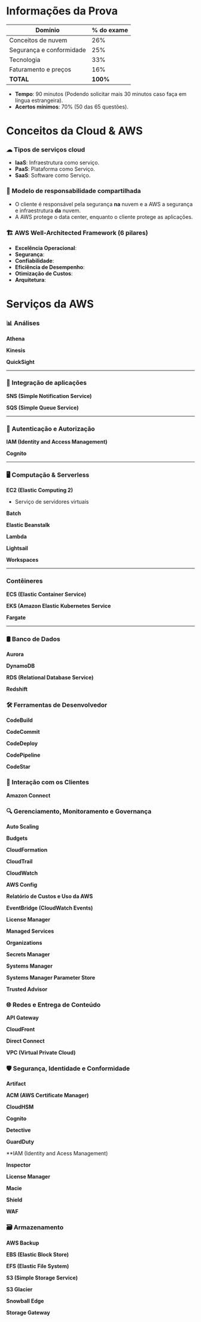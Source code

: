 # Informações da Prova

| Domínio                  | % do exame |
|--------------------------|------------|
| Conceitos de nuvem       | 26%        |
| Segurança e conformidade | 25%        |
| Tecnologia               | 33%        |
| Faturamento e preços     | 16%        |
| **TOTAL**                | **100%**   |

- **Tempo**: 90 minutos (Podendo solicitar mais 30 minutos caso faça em língua estrangeira).
- **Acertos mínimos**: 70% (50 das 65 questões).

# Conceitos da Cloud & AWS

### ☁ Tipos de serviços cloud
- **IaaS**: Infraestrutura como serviço.
- **PaaS**: Plataforma como Serviço.
- **SaaS**: Software como Serviço.

### 🤝 Modelo de responsabilidade compartilhada
- O cliente é responsável pela segurança **na** nuvem e a AWS a segurança e infraestrutura **da** nuvem.
- A AWS protege o data center, enquanto o cliente protege as aplicações.

### 🏗 AWS Well-Architected Framework (6 pilares)

- **Excelência Operacional**:
- **Segurança**:
- **Confiabilidade**:
- **Eficiência de Desempenho**:
- **Otimização de Custos**:
- **Arquitetura**:

# Serviços da AWS

### 📊 Análises

**Athena**

**Kinesis**

**QuickSight**

<hr>

### 📩 Integração de aplicações

**SNS (Simple Notification Service)**

**SQS (Simple Queue Service)**

<hr>

### 🔑 Autenticação e Autorização

**IAM (Identity and Access Management)**

**Cognito**

<hr>

### 🖥 Computação & Serverless

**EC2 (Elastic Computing 2)**
- Serviço de servidores virtuais

**Batch**

**Elastic Beanstalk**

**Lambda**

**Lightsail**

**Workspaces**

<hr>

### Contêineres

**ECS (Elastic Container Service)**

**EKS (Amazon Elastic Kubernetes Service**

**Fargate**

<hr>

### 🛢 Banco de Dados

**Aurora**

**DynamoDB**

**RDS (Relational Database Service)**

**Redshift**

### 🛠 Ferramentas de Desenvolvedor

**CodeBuild**

**CodeCommit**

**CodeDeploy**

**CodePipeline**

**CodeStar**

### 👥 Interação com os Clientes

**Amazon Connect**
 
### 🔍 Gerenciamento, Monitoramento e Governança

**Auto Scaling**

**Budgets**

**CloudFormation**

**CloudTrail**

**CloudWatch**

**AWS Config**

**Relatório de Custos e Uso da AWS**

**EventBridge (CloudWatch Events)**

**License Manager**

**Managed Services**

**Organizations**

**Secrets Manager**

**Systems Manager**

**Systems Manager Parameter Store**

**Trusted Advisor**

### 🌐 Redes e Entrega de Conteúdo

**API Gateway**

**CloudFront**

**Direct Connect**

**VPC (Virtual Private Cloud)**

### 🛡 Segurança, Identidade e Conformidade

**Artifact**

**ACM (AWS Certificate Manager)**

**CloudHSM**

**Cognito**

**Detective**

**GuardDuty**

**IAM (Identity and Acess Management)

**Inspector**

**License Manager**

**Macie**

**Shield**

**WAF**

### 🗃 Armazenamento

**AWS Backup**

**EBS (Elastic Block Store)**

**EFS (Elastic File System)**

**S3 (Simple Storage Service)**

**S3 Glacier**

**Snowball Edge**

**Storage Gateway**
